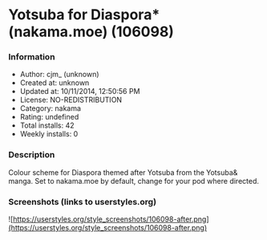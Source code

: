 # Yotsuba for Diaspora* (nakama.moe) (106098)

### Information
- Author: cjm_ (unknown)
- Created at: unknown
- Updated at: 10/11/2014, 12:50:56 PM
- License: NO-REDISTRIBUTION
- Category: nakama
- Rating: undefined
- Total installs: 42
- Weekly installs: 0


### Description
Colour scheme for Diaspora themed after Yotsuba from the Yotsuba& manga. Set to nakama.moe by default, change for your pod where directed.


### Screenshots (links to userstyles.org)
![https://userstyles.org/style_screenshots/106098-after.png](https://userstyles.org/style_screenshots/106098-after.png)


